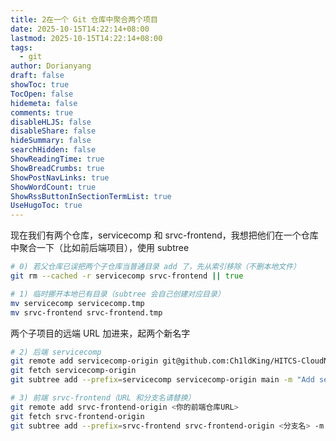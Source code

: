 ```yaml
---
title: 2在一个 Git 仓库中聚合两个项目
date: 2025-10-15T14:22:14+08:00
lastmod: 2025-10-15T14:22:14+08:00
tags:
  - git
author: Dorianyang
draft: false
showToc: true
TocOpen: false
hidemeta: false
comments: true
disableHLJS: false
disableShare: false
hideSummary: false
searchHidden: false
ShowReadingTime: true
ShowBreadCrumbs: true
ShowPostNavLinks: true
ShowWordCount: true
ShowRssButtonInSectionTermList: true
UseHugoToc: true
---
```

现在我们有两个仓库，servicecomp 和 srvc-frontend，我想把他们在一个仓库中聚合一下（比如前后端项目），使用 subtree
```zsh
# 0) 若父仓库已误把两个子仓库当普通目录 add 了，先从索引移除（不删本地文件）
git rm --cached -r servicecomp srvc-frontend || true

# 1) 临时挪开本地已有目录（subtree 会自己创建对应目录）
mv servicecomp servicecomp.tmp
mv srvc-frontend srvc-frontend.tmp
```
两个子项目的远端 URL 加进来，起两个新名字
```zsh
# 2) 后端 servicecomp
git remote add servicecomp-origin git@github.com:Ch1ldKing/HITCS-CloudNative-SpringCloud.git
git fetch servicecomp-origin
git subtree add --prefix=servicecomp servicecomp-origin main -m "Add servicecomp via subtree"

# 3) 前端 srvc-frontend（URL 和分支名请替换）
git remote add srvc-frontend-origin <你的前端仓库URL>
git fetch srvc-frontend-origin
git subtree add --prefix=srvc-frontend srvc-frontend-origin <分支名> -m "Add srvc-frontend via subtree"
```